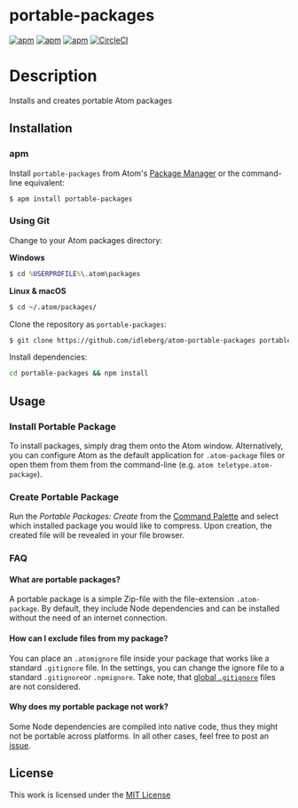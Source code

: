 # portable-packages

[![apm](https://flat.badgen.net/apm/license/portable-packages)](https://atom.io/packages/portable-packages)
[![apm](https://flat.badgen.net/apm/v/portable-packages)](https://atom.io/packages/portable-packages)
[![apm](https://flat.badgen.net/apm/dl/portable-packages)](https://atom.io/packages/portable-packages)
[![CircleCI](https://flat.badgen.net/circleci/github/idleberg/atom-portable-packages)](https://circleci.com/gh/idleberg/atom-portable-packages)

# Description

Installs and creates portable Atom packages

## Installation

### apm

Install `portable-packages` from Atom's [Package Manager](http://flight-manual.atom.io/using-atom/sections/atom-packages/) or the command-line equivalent:

`$ apm install portable-packages`

### Using Git

Change to your Atom packages directory:

**Windows**

```cmd
$ cd %USERPROFILE%\.atom\packages
```

**Linux & macOS**

```bash
$ cd ~/.atom/packages/
```

Clone the repository as `portable-packages`:

```bash
$ git clone https://github.com/idleberg/atom-portable-packages portable-packages
```

Install dependencies:

```bash
cd portable-packages && npm install
```

## Usage

### Install Portable Package

To install packages, simply drag them onto the Atom window. Alternatively, you can configure Atom as the default application for `.atom-package` files or open them from them from the command-line (e.g. `atom teletype.atom-package`).

### Create Portable Package

Run the *Portable Packages: Create* from the [Command Palette](https://atom.io/docs/latest/getting-started-atom-basics#command-palette) and select which installed package you would like to compress. Upon creation, the created file will be revealed in your file browser.

### FAQ

#### What are portable packages?

A portable package is a simple Zip-file with the file-extension `.atom-package`. By default, they include Node dependencies and can be installed without the need of an internet connection.

#### How can I exclude files from my package?

You can place an `.atomignore` file inside your package that works like a standard `.gitignore` file. In the settings, you can change the ignore file to a standard `.gitignore`or `.npmignore`. Take note, that [global `.gitignore`](https://help.github.com/en/articles/ignoring-files#create-a-global-gitignore) files are not considered.

#### Why does my portable package not work?

Some Node dependencies are compiled into native code, thus they might not be portable across platforms. In all other cases, feel free to post an [issue](https://github.com/idleberg/atom-portable-packages/issues).

## License

This work is licensed under the [MIT License](LICENSE)
